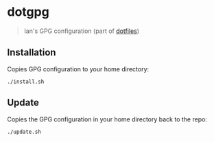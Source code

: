 # dotgpg
> Ian's GPG configuration (part of [dotfiles][dotfilesUrl])

## Installation

Copies GPG configuration to your home directory:

```console
./install.sh
```

## Update

Copies the GPG configuration in your home directory back to the repo:

```console
./update.sh
```

[dotfilesUrl]: https://github.com/ianwalter/dotfiles

